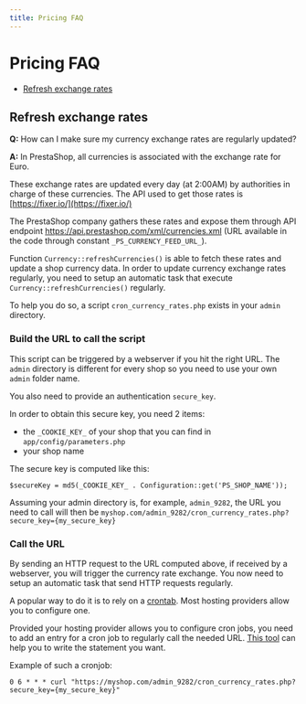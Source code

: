 ```yaml
---
title: Pricing FAQ
---
```


# Pricing FAQ

- [Refresh exchange rates](#refresh-exchange-rates)

## Refresh exchange rates

**Q:** How can I make sure my currency exchange rates are regularly updated?

**A:** In PrestaShop, all currencies is associated with the exchange rate for Euro.

These exchange rates are updated every day (at 2:00AM) by authorities in charge of these currencies. The API used to get those rates is [https://fixer.io/](https://fixer.io/)

The PrestaShop company gathers these rates and expose them through API endpoint https://api.prestashop.com/xml/currencies.xml (URL available in the code through constant `_PS_CURRENCY_FEED_URL_`).

Function `Currency::refreshCurrencies()` is able to fetch these rates and update a shop currency data. In order to update currency exchange rates regularly, you need to setup an automatic task that execute `Currency::refreshCurrencies()` regularly.

To help you do so, a script `cron_currency_rates.php` exists in your `admin` directory.

### Build the URL to call the script

This script can be triggered by a webserver if you hit the right URL. The `admin` directory is different for every shop so you need to use your own `admin` folder name.

You also need to provide an authentication `secure_key`.

In order to obtain this secure key, you need 2 items:
- the `_COOKIE_KEY_` of your shop that you can find in `app/config/parameters.php`
- your shop name

The secure key is computed like this:
```
$secureKey = md5(_COOKIE_KEY_ . Configuration::get('PS_SHOP_NAME'));
```

Assuming your admin directory is, for example, `admin_9282`, the URL you need to call will then be `myshop.com/admin_9282/cron_currency_rates.php?secure_key={my_secure_key}`

### Call the URL

By sending an HTTP request to the URL computed above, if received by a webserver, you will trigger the currency rate exchange. You now need to setup an automatic task that send HTTP requests regularly.

A popular way to do it is to rely on a [crontab][crontab]. Most hosting providers allow you to configure one.

Provided your hosting provider allows you to configure cron jobs, you need to add an entry for a cron job to regularly call the needed URL. [This tool][cron-doc] can help you to write the statement you want.

Example of such a cronjob:

```
0 6 * * * curl "https://myshop.com/admin_9282/cron_currency_rates.php?secure_key={my_secure_key}"
```

[crontab]: https://en.wikipedia.org/wiki/Cron
[cron-doc]: https://crontab.guru
